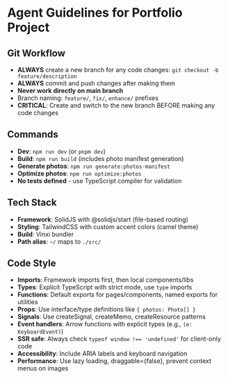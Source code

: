 # Agent Guidelines for Portfolio Project

## Git Workflow
- **ALWAYS** create a new branch for any code changes: `git checkout -b feature/description`
- **ALWAYS** commit and push changes after making them
- **Never work directly on main branch**
- Branch naming: `feature/`, `fix/`, `enhance/` prefixes
- **CRITICAL**: Create and switch to the new branch BEFORE making any code changes

## Commands
- **Dev**: `npm run dev` (or `pnpm dev`)
- **Build**: `npm run build` (includes photo manifest generation)
- **Generate photos**: `npm run generate:photos-manifest`
- **Optimize photos**: `npm run optimize:photos`
- **No tests defined** - use TypeScript compiler for validation

## Tech Stack
- **Framework**: SolidJS with @solidjs/start (file-based routing)
- **Styling**: TailwindCSS with custom accent colors (camel theme)
- **Build**: Vinxi bundler
- **Path alias**: `~/` maps to `./src/`

## Code Style
- **Imports**: Framework imports first, then local components/libs
- **Types**: Explicit TypeScript with strict mode, use `type` imports
- **Functions**: Default exports for pages/components, named exports for utilities
- **Props**: Use interface/type definitions like `{ photos: Photo[] }`
- **Signals**: Use createSignal, createMemo, createResource patterns
- **Event handlers**: Arrow functions with explicit types (e.g., `(e: KeyboardEvent)`)
- **SSR safe**: Always check `typeof window !== 'undefined'` for client-only code
- **Accessibility**: Include ARIA labels and keyboard navigation
- **Performance**: Use lazy loading, draggable={false}, prevent context menus on images